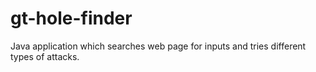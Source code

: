 # gt-hole-finder
Java application which searches web page for inputs and tries different types of attacks.
